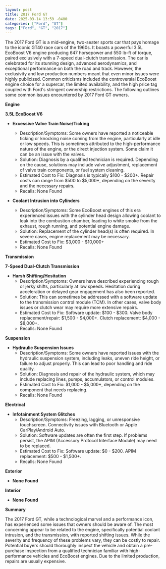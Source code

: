 ```yaml
---
layout: post
title: 2017 Ford GT
date: 2025-03-14 13:59 -0400
categories: ["Ford", "GT"]
tags: ["Ford", "GT", "2017"]
---
```

The 2017 Ford GT is a mid-engine, two-seater sports car that pays homage to the iconic GT40 race cars of the 1960s. It boasts a powerful 3.5L EcoBoost V6 engine producing 647 horsepower and 550 lb-ft of torque, paired exclusively with a 7-speed dual-clutch transmission. The car is celebrated for its stunning design, advanced aerodynamics, and exceptional performance on both the road and track. However, the exclusivity and low production numbers meant that even minor issues were highly publicized. Common criticisms included the controversial EcoBoost engine choice for a supercar, the limited availability, and the high price tag coupled with Ford's stringent ownership restrictions. The following outlines some common issues encountered by 2017 Ford GT owners.

**Engine**

**3.5L EcoBoost V6**

*   **Excessive Valve Train Noise/Ticking**
    *   Description/Symptoms: Some owners have reported a noticeable ticking or knocking noise coming from the engine, particularly at idle or low speeds. This is sometimes attributed to the high-performance nature of the engine, or the direct injection system. Some claim it can be an issue with the valves.
    *   Solution: Diagnosis by a qualified technician is required. Depending on the cause, solutions may include valve adjustment, replacement of valve train components, or fuel system cleaning.
    *   Estimated Cost to Fix: Diagnosis is typically $100 - $200+. Repair costs can range from $500 to $5,000+, depending on the severity and the necessary repairs.
    *   Recalls: None Found

*   **Coolant Intrusion into Cylinders**
    *   Description/Symptoms: Some EcoBoost engines of this era experienced issues with the cylinder head design allowing coolant to leak into the combustion chamber, leading to white smoke from the exhaust, rough running, and potential engine damage.
    *   Solution: Replacement of the cylinder head(s) is often required. In severe cases, engine replacement may be necessary.
    *   Estimated Cost to Fix: $3,000 - $10,000+
    *   Recalls: None Found

**Transmission**

**7-Speed Dual-Clutch Transmission**

*   **Harsh Shifting/Hesitation**
    *   Description/Symptoms: Owners have described experiencing rough or jerky shifts, particularly at low speeds. Hesitation during acceleration or delayed gear engagement has also been reported.
    *   Solution: This can sometimes be addressed with a software update to the transmission control module (TCM). In other cases, valve body issues or clutch wear may require more extensive repairs.
    *   Estimated Cost to Fix: Software update: $100 - $300. Valve body replacement/repair: $1,500 - $4,000+. Clutch replacement: $4,000 - $8,000+.
    *   Recalls: None Found

**Suspension**

*   **Hydraulic Suspension Issues**
    * Description/Symptoms: Some owners have reported issues with the hydraulic suspension system, including leaks, uneven ride height, or failure to adjust properly. This can lead to poor handling and ride quality.
    * Solution: Diagnosis and repair of the hydraulic system, which may include replacing lines, pumps, accumulators, or control modules.
    * Estimated Cost to Fix: $1,000 - $5,000+, depending on the component that needs replacing.
    * Recalls: None Found

**Electrical**

*   **Infotainment System Glitches**
    *   Description/Symptoms: Freezing, lagging, or unresponsive touchscreen. Connectivity issues with Bluetooth or Apple CarPlay/Android Auto.
    *   Solution: Software updates are often the first step. If problems persist, the APIM (Accessory Protocol Interface Module) may need to be replaced.
    *   Estimated Cost to Fix: Software update: $0 - $200. APIM replacement: $500 - $1,500+.
    *   Recalls: None Found

**Exterior**

*   **None Found**

**Interior**

*   **None Found**

**Summary**

The 2017 Ford GT, while a technological marvel and a performance icon, has experienced some issues that owners should be aware of. The most concerning appear to be related to the engine, specifically potential coolant intrusion, and the transmission, with reported shifting issues. While the severity and frequency of these problems vary, they can be costly to repair. Potential buyers should thoroughly inspect the vehicle and obtain a pre-purchase inspection from a qualified technician familiar with high-performance vehicles and EcoBoost engines. Due to the limited production, repairs are usually expensive.

